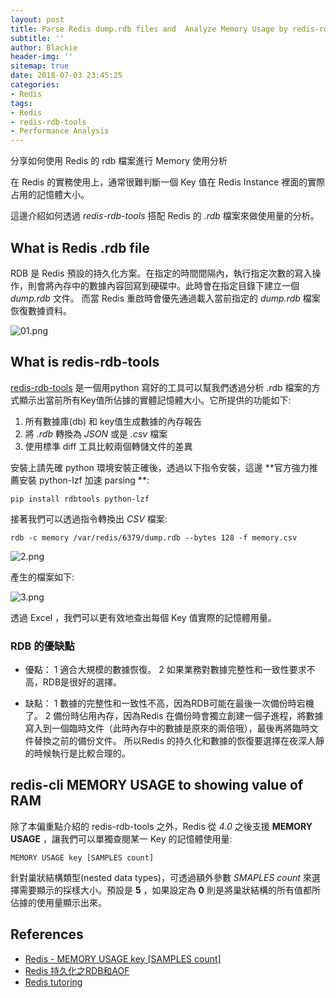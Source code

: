 ```yaml
---
layout: post
title: Parse Redis dump.rdb files and  Analyze Memory Usage by redis-rdb-tools
subtitle: ''
author: Blackie
header-img: ''
sitemap: true
date: 2018-07-03 23:45:25
categories:
- Redis
tags:
- Redis
- redis-rdb-tools
- Performance Analysis
---
```


分享如何使用 Redis 的 rdb 檔案進行 Memory 使用分析

<!-- More -->

在 Redis 的實務使用上，通常很難判斷一個 Key 值在 Redis Instance 裡面的實際占用的記憶體大小。

這邊介紹如何透過 *redis-rdb-tools* 搭配 Redis 的 *.rdb* 檔案來做使用量的分析。

## What is Redis .rdb file ##

RDB 是 Redis 預設的持久化方案。在指定的時間間隔內，執行指定次數的寫入操作，則會將內存中的數據內容回寫到硬碟中。此時會在指定目錄下建立一個 *dump.rdb* 文件。 而當 Redis 重啟時會優先通過載入當前指定的 *dump.rdb* 檔案恢復數據資料。

![01.png](01.png)

## What is redis-rdb-tools ##

[redis-rdb-tools](https://github.com/sripathikrishnan/redis-rdb-tools) 是一個用python 寫好的工具可以幫我們透過分析 .rdb 檔案的方式顯示出當前所有Key值所佔據的實體記憶體大小。它所提供的功能如下:

1. 所有數據庫(db) 和 key值生成數據的內存報告
2. 將 *.rdb* 轉換為 *JSON* 或是 *.csv* 檔案
3. 使用標準 diff 工具比較兩個轉儲文件的差異


安裝上請先確 python 環境安裝正確後，透過以下指令安裝，這邊 **官方強力推薦安裝 python-lzf 加速 parsing **:

    pip install rdbtools python-lzf

接著我們可以透過指令轉換出 *CSV* 檔案:

    rdb -c memory /var/redis/6379/dump.rdb --bytes 128 -f memory.csv

![2.png](2.png)

產生的檔案如下:

![3.png](3.png)

透過 Excel ，我們可以更有效地查出每個 Key 值實際的記憶體用量。

### RDB 的優缺點 ###

- 優點：
    1 適合大規模的數據恢復。
    2 如果業務對數據完整性和一致性要求不高，RDB是很好的選擇。

- 缺點：
    1 數據的完整性和一致性不高，因為RDB可能在最後一次備份時宕機了。
    2 備份時佔用內存，因為Redis 在備份時會獨立創建一個子進程，將數據寫入到一個臨時文件（此時內存中的數據是原來的兩倍哦），最後再將臨時文件替換之前的備份文件。
    所以Redis 的持久化和數據的恢復要選擇在夜深人靜的時候執行是比較合理的。

## redis-cli MEMORY USAGE to showing value of RAM ##

除了本偏重點介紹的 redis-rdb-tools 之外，Redis 從 *4.0* 之後支援 **MEMORY USAGE** ，讓我們可以單獨查閱某一 Key 的記憶體使用量:

    MEMORY USAGE key [SAMPLES count]

針對巢狀結構類型(nested data types)，可透過額外參數 *SMAPLES count* 來選擇需要顯示的採樣大小。預設是 **5** ，如果設定為 **0** 則是將巢狀結構的所有值都所佔據的使用量顯示出來。

## References ##

- [Redis - MEMORY USAGE key [SAMPLES count]](https://redis.io/commands/memory-usage)
- [Redis 持久化之RDB和AOF](https://www.cnblogs.com/itdragon/p/7906481.html)
- [Redis tutoring](https://www.slideshare.net/chentientsai/redis-tutoring?qid=3b458229-d0bc-4a46-84d9-2d66c6148a05&v=&b=&from_search=1)